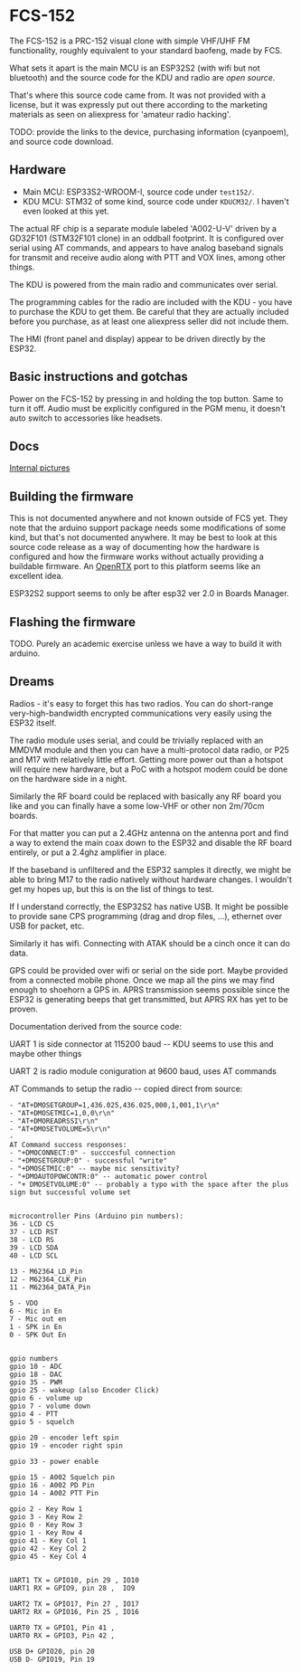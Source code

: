 # FCS-152

The FCS-152 is a PRC-152 visual clone with simple VHF/UHF FM functionality, roughly equivalent to your standard baofeng, made by FCS.

What sets it apart is the main MCU is an ESP32S2 (with wifi but
not bluetooth) and the source code for the KDU and radio are _open
source_. 

That's where this source code came from. It was not provided
with a license, but it was expressly put out there according to the
marketing materials as seen on aliexpress for 'amateur radio hacking'.

TODO: provide the links to the device, purchasing information (cyanpoem),
and source code download.


## Hardware

* Main MCU: ESP33S2-WROOM-I, source code under `test152/`.
* KDU MCU: STM32 of some kind, source code under `KDUCM32/`. I haven't
even looked at this yet.

The actual RF chip is a separate module labeled 'A002-U-V' driven by
a GD32F101 (STM32F101 clone) in an oddball footprint. It is configured
over serial using AT commands, and appears to have analog baseband
signals for transmit and receive audio along with PTT and VOX lines,
among other things.

The KDU is powered from the main radio and communicates over serial.

The programming cables for the radio are included with the KDU - you
have to purchase the KDU to get them. Be careful that they are actually
included before you purchase, as at least one aliexpress seller did not
include them.

The HMI (front panel and display) appear to be driven directly by
the ESP32.

## Basic instructions and gotchas

Power on the FCS-152 by pressing in and holding the top button. Same to
turn it off. Audio must be explicitly configured in the PGM menu, it
doesn't auto switch to accessories like headsets.


## Docs

[Internal pictures](https://tarxvf.tech/blog/20221105_fcs-152/)


## Building the firmware

This is not documented anywhere and not known outside of FCS yet. They
note that the arduino support package needs some modifications of some
kind, but that's not documented anywhere. It may be best to look at
this source code release as a way of documenting how the hardware is
configured and how the firmware works without actually providing a
buildable firmware. An [OpenRTX](https://openrtx.org/) port to this
platform seems like an excellent idea.


ESP32S2 support seems to only be after esp32 ver 2.0 in Boards Manager.

## Flashing the firmware

TODO. Purely an academic exercise unless we have a way to build it
with arduino.

## Dreams

Radios - it's easy to forget this has two radios. You can do short-range
very-high-bandwidth encrypted communications very easily using the
ESP32 itself.

The radio module uses serial, and could be trivially replaced with an
MMDVM module and then you can have a multi-protocol data radio, or P25
and M17 with relatively little effort. Getting more power out than
a hotspot will require new hardware, but a PoC with a hotspot modem
could be done on the hardware side in a night.

Similarly the RF board could be replaced with basically any RF board you
like and you can finally have a some low-VHF or other non 2m/70cm boards.

For that matter you can put a 2.4GHz antenna on the antenna port and
find a way to extend the main coax down to the ESP32 and disable the RF
board entirely, or put a 2.4ghz amplifier in place.

If the baseband is unfiltered and the ESP32 samples it directly, we
might be able to bring M17 to the radio natively without hardware
changes. I wouldn't get my hopes up, but this is on the list of things
to test.

If I understand correctly, the ESP32S2 has native USB. It might be
possible to provide sane CPS programming (drag and drop files, ...),
ethernet over USB for packet, etc.

Similarly it has wifi. Connecting with ATAK should be a cinch once it
can do data.

GPS could be provided over wifi or serial on the side port. Maybe provided
from a connected mobile phone. Once we map all the pins we may find enough
to shoehorn a GPS in. APRS transmission seems possible since the ESP32 is
generating beeps that get transmitted, but APRS RX has yet to be proven.


Documentation derived from the source code:

UART 1 is side connector at 115200 baud -- KDU seems to use this and maybe other things

UART 2 is radio module coniguration at 9600 baud, uses AT commands  

AT Commands to setup the radio -- copied direct from source:

    - "AT+DMOSETGROUP=1,436.025,436.025,000,1,001,1\r\n"
    - "AT+DMOSETMIC=1,0,0\r\n"
    - "AT+DMOREADRSSI\r\n"
    - "AT+DMOSETVOLUME=5\r\n"
    - 
    AT Command success responses:
    - "+DMOCONNECT:0" - succcesful connection
    - "+DMOSETGROUP:0" - successful "write"
    - "+DMOSETMIC:0" -- maybe mic sensitivity?  
    - "+DMOAUTOPOWCONTR:0" -- automatic power control
    - "+ DMOSETVOLUME:0" -- probably a typo with the space after the plus sign but successful volume set 


    microcontroller Pins (Arduino pin numbers):
    36 - LCD CS 
    37 - LCD RST 
    38 - LCD RS 
    39 - LCD SDA 
    40 - LCD SCL 

    13 - M62364_LD_Pin
    12 - M62364_CLK_Pin
    11 - M62364_DATA_Pin

    5 - VDO 
    6 - Mic in En 
    7 - Mic out en 
    1 - SPK in En 
    0 - SPK Out En 


    gpio numbers 
    gpio 10 - ADC
    gpio 18 - DAC 
    gpio 35 - PWM 
    gpio 25 - wakeup (also Encoder Click)
    gpio 6 - volume up
    gpio 7 - volume down 
    gpio 4 - PTT 
    gpio 5 - squelch

    gpio 20 - encoder left spin
    gpio 19 - encoder right spin

    gpio 33 - power enable 

    gpio 15 - A002 Squelch pin 
    gpio 16 - A002 PD Pin 
    gpio 14 - A002 PTT Pin

    gpio 2 - Key Row 1 
    gpio 3 - Key Row 2
    gpio 0 - Key Row 3
    gpio 1 - Key Row 4 
    gpio 41 - Key Col 1 
    gpio 42 - Key Col 2
    gpio 45 - Key Col 4
    

    UART1 TX = GPIO10, pin 29 , IO10
    UART1 RX = GPIO9, pin 28 ,  IO9

    UART2 TX = GPIO17, Pin 27 , IO17
    UART2 RX = GPIO16, Pin 25 , IO16

    UART0 TX = GPIO1, Pin 41 , 
    UART0 RX = GPIO3, Pin 42 , 

    USB D+ GPIO20, pin 20
    USB D- GPIO19, Pin 19
